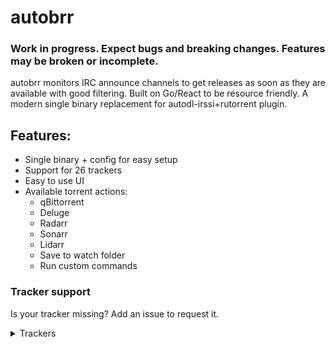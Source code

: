# autobrr

### Work in progress. Expect bugs and breaking changes. Features may be broken or incomplete.

autobrr monitors IRC announce channels to get releases as soon as they are available with good filtering. Built on Go/React to be resource friendly. A modern single binary replacement for autodl-irssi+rutorrent plugin.

## Features:

* Single binary + config for easy setup
* Support for 26 trackers
* Easy to use UI
* Available torrent actions:
  * qBittorrent
  * Deluge
  * Radarr
  * Sonarr
  * Lidarr
  * Save to watch folder
  * Run custom commands

### Tracker support

Is your tracker missing? Add an issue to request it.

<details>
  <summary>Trackers</summary>

  * AlphaRatio
  * AnimeBytes
  * BeyondHD
  * BTN
  * DanishBytes
  * DigitalCore
  * EMP
  * FileList
  * GazelleGames
  * HDB
  * HD-Torrents
  * IPTorrents
  * Milkie
  * MoreThanTV
  * Nebulance
  * Orpheus
  * PTP
  * RED
  * RevolutionTT
  * Superbits
  * TorrentDay
  * TorrentDB
  * TorrentLeech
  * TorrentSeeds
  * TranceTraffic
  * UHDBits
</details>
